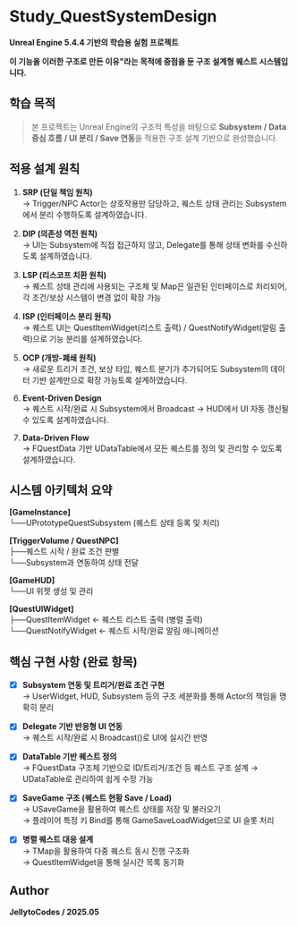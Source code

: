 # Study_QuestSystemDesign

**Unreal Engine 5.4.4 기반의 학습용 실험 프로젝트**

**이 기능을 이러한 구조로 만든 이유"라는 목적에 중점을 둔 구조 설계형 퀘스트 시스템입니다.**


## 학습 목적
> 본 프로젝트는 Unreal Engine의 구조적 특성을 바탕으로 **Subsystem / Data 중심 흐름 / UI 분리 / Save 연동**을 적용한 구조 설계 기반으로 완성했습니다.  


## 적용 설계 원칙
1. **SRP (단일 책임 원칙)**  
  → Trigger/NPC Actor는 상호작용만 담당하고, 퀘스트 상태 관리는 Subsystem에서 분리 수행하도록 설계하였습니다.

2. **DIP (의존성 역전 원칙)**  
  → UI는 Subsystem에 직접 접근하지 않고, Delegate를 통해 상태 변화를 수신하도록 설계하였습니다.

3. **LSP (리스코프 치환 원칙)**  
  → 퀘스트 상태 관리에 사용되는 구조체 및 Map은 일관된 인터페이스로 처리되어, 각 조건/보상 시스템이 변경 없이 확장 가능

4. **ISP (인터페이스 분리 원칙)**  
  → 퀘스트 UI는 QuestItemWidget(리스트 출력) / QuestNotifyWidget(알림 출력)으로 기능 분리를 설계하였습니다.

5. **OCP (개방-폐쇄 원칙)**  
  → 새로운 트리거 조건, 보상 타입, 퀘스트 분기가 추가되어도 Subsystem의 데이터 기반 설계만으로 확장 가능토록 설계하였습니다.

6. **Event-Driven Design**  
  → 퀘스트 시작/완료 시 Subsystem에서 Broadcast → HUD에서 UI 자동 갱신될 수 있도록 설계하였습니다.

7. **Data-Driven Flow**  
  → FQuestData 기반 UDataTable에서 모든 퀘스트를 정의 및 관리할 수 있도록 설계하였습니다.


## 시스템 아키텍처 요약
**[GameInstance]**  
  └──UPrototypeQuestSubsystem (퀘스트 상태 등록 및 처리)
  
**[TriggerVolume / QuestNPC]**  
  ├──퀘스트 시작 / 완료 조건 판별  
  └──Subsystem과 연동하여 상태 전달

**[GameHUD]**  
  └──UI 위젯 생성 및 관리  

**[QuestUIWidget]**  
  ├──QuestItemWidget       ← 퀘스트 리스트 출력 (병렬 출력)  
  └──QuestNotifyWidget     ← 퀘스트 시작/완료 알림 애니메이션 


## 핵심 구현 사항 (완료 항목)
- [X] **Subsystem 연동 및 트리거/완료 조건 구현**   
  → UserWidget, HUD, Subsystem 등의 구조 세분화를 통해 Actor의 책임을 명확히 분리

- [X] **Delegate 기반 반응형 UI 연동**  
  → 퀘스트 시작/완료 시 Broadcast()로 UI에 실시간 반영

- [X] **DataTable 기반 퀘스트 정의**  
  → FQuestData 구조체 기반으로 ID/트리거/조건 등 퀘스트 구조 설계
  → UDataTable로 관리하여 쉽게 수정 가능

- [X] **SaveGame 구조 (퀘스트 현황 Save / Load)**  
  → USaveGame을 활용하여 퀘스트 상태를 저장 및 불러오기  
  → 플레이어 특정 키 Bind를 통해 GameSaveLoadWidget으로 UI 슬롯 처리  

- [X] **병렬 퀘스트 대응 설계**  
  → TMap을 활용하여 다중 퀘스트 동시 진행 구조화  
  → QuestItemWidget을 통해 실시간 목록 동기화  


## Author
   **JellytoCodes / 2025.05**
